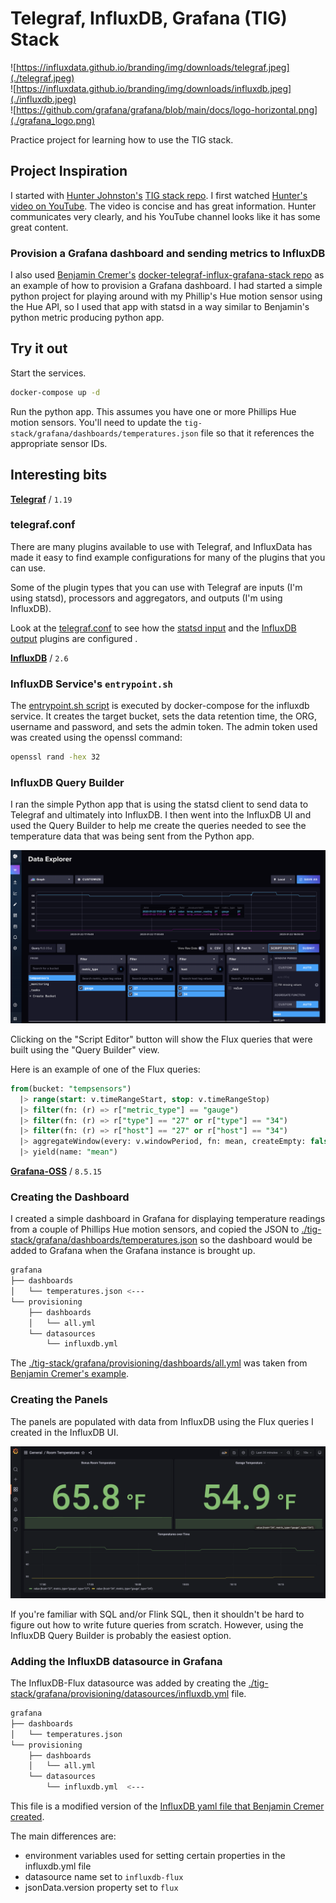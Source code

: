 


# Telegraf, InfluxDB, Grafana (TIG) Stack 


![https://influxdata.github.io/branding/img/downloads/telegraf.jpeg](./telegraf.jpeg) <br/>
![https://influxdata.github.io/branding/img/downloads/influxdb.jpeg](./influxdb.jpeg)  <br/>
![https://github.com/grafana/grafana/blob/main/docs/logo-horizontal.png](./grafana_logo.png)

Practice project for learning how to use the TIG stack. 

## Project Inspiration

I started with [Hunter Johnston's](https://github.com/huntabyte) [TIG stack repo](https://github.com/huntabyte/tig-stack.git). I first watched [Hunter's video on YouTube](https://youtu.be/QGG_76OmRnA). The video is concise and has great information. Hunter communicates very clearly, and his YouTube channel looks like it has some great content.

### Provision a Grafana dashboard and sending metrics to InfluxDB

I also used [Benjamin Cremer's](https://github.com/bcremer) [docker-telegraf-influx-grafana-stack repo](https://github.com/bcremer/docker-telegraf-influx-grafana-stack) as an example of how to provision a Grafana dashboard. I had started a simple python project for playing around with my Phillip's Hue motion sensor using the Hue API, so I used that app with statsd in a way similar to Benjamin's python metric producing python app.

## Try it out

Start the services.

```bash
docker-compose up -d
```

Run the python app. This assumes you have one or more Phillips Hue motion sensors. You'll need to update the `tig-stack/grafana/dashboards/temperatures.json` file so that it references the appropriate sensor IDs.



## Interesting bits

[**Telegraf**](https://hub.docker.com/_/telegraf) / `1.19`

### telegraf.conf

There are many plugins available to use with Telegraf, and InfluxData has made it easy to find example configurations for many of the plugins that you can use. 

Some of the plugin types that you can use with Telegraf are inputs (I'm using statsd), processors and aggregators, and outputs (I'm using InfluxDB).

Look at the [telegraf.conf](./tig-stack/telegraf/telegraf.conf) to see how the [statsd input](./tig-stack/telegraf/telegraf.conf#L174) and the [InfluxDB output](./tig-stack/telegraf/telegraf.conf#L117) plugins are configured .

[**InfluxDB**](https://hub.docker.com/_/influxdb) / `2.6`

### InfluxDB Service's `entrypoint.sh`

The [entrypoint.sh script](./tig-stack/entrypoint.sh) is executed by docker-compose for the influxdb service. It creates the target bucket, sets the data retention time, the ORG, username and password, and sets the admin token. The admin token used was created using the openssl command:

```bash
openssl rand -hex 32
```

### InfluxDB Query Builder 

I ran the simple Python app that is using the statsd client to send data to Telegraf and ultimately into InfluxDB. I then went into the InfluxDB UI and used the Query Builder to help me create the queries needed to see the temperature data that was being sent from the Python app. 

![InfluxDB Query Builder](./influxdb-query-builder.png)

Clicking on the "Script Editor" button will show the Flux queries that were built using the "Query Builder" view.

Here is an example of one of the Flux queries:

```sql
from(bucket: "tempsensors")
  |> range(start: v.timeRangeStart, stop: v.timeRangeStop)
  |> filter(fn: (r) => r["metric_type"] == "gauge")
  |> filter(fn: (r) => r["type"] == "27" or r["type"] == "34")
  |> filter(fn: (r) => r["host"] == "27" or r["host"] == "34")
  |> aggregateWindow(every: v.windowPeriod, fn: mean, createEmpty: false)
  |> yield(name: "mean")
```


[**Grafana-OSS**](https://hub.docker.com/r/grafana/grafana-oss) / `8.5.15`

### Creating the Dashboard

I created a simple dashboard in Grafana for displaying temperature readings from a couple of Phillips Hue motion sensors, and copied the JSON to [./tig-stack/grafana/dashboards/temperatures.json](./tig-stack/grafana/dashboards/temperatures.json) so the dashboard would be added to Grafana when the Grafana instance is brought up. 

```bash
grafana
├── dashboards
│   └── temperatures.json <---
└── provisioning
    ├── dashboards
    │   └── all.yml
    └── datasources
        └── influxdb.yml  
```

The [./tig-stack/grafana/provisioning/dashboards/all.yml](./tig-stack/grafana/provisioning/dashboards/all.yml) was taken from [Benjamin Cremer's example](https://github.com/bcremer/docker-telegraf-influx-grafana-stack/blob/latest/grafana/provisioning/dashboards/all.yml).

### Creating the Panels

The panels are populated with data from InfluxDB using the Flux queries I created in the InfluxDB UI. 

![Grafana Dashboard](./grafana-dashboard.png)

If you're familiar with SQL and/or Flink SQL, then it shouldn't be hard to figure out how to write future queries from scratch. However, using the InfluxDB Query Builder is probably the easiest option.

### Adding the InfluxDB datasource in Grafana

The InfluxDB-Flux datasource was added by creating the [./tig-stack/grafana/provisioning/datasources/influxdb.yml](./tig-stack/grafana/provisioning/datasources/influxdb.yml) file. 

```bash
grafana
├── dashboards
│   └── temperatures.json
└── provisioning
    ├── dashboards
    │   └── all.yml
    └── datasources
        └── influxdb.yml  <---
```

This file is a modified version of the [InfluxDB yaml file that Benjamin Cremer created](https://github.com/bcremer/docker-telegraf-influx-grafana-stack/blob/latest/grafana/provisioning/datasources/influxdb.yml). 

The main differences are:
- environment variables used for setting certain properties in the influxdb.yml file
- datasource name set to `influxdb-flux`
- jsonData.version property set to `flux`



